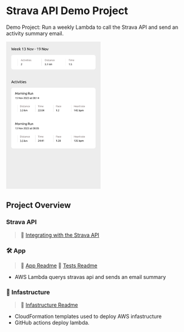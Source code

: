 # Strava API Demo Project

Demo Project: Run a weekly Lambda to call the Strava API and send an activity summary email.

<img
  src='./diagrams/design.svg'
  raw=true
  alt='Wireframe design'
  width="auto"
  height="400px"
/>

## Project Overview

### Strava API

> :book: [Integrating with the Strava API](https://levelup.gitconnected.com/integrating-with-the-strava-api-40244b17df2c)

### 🛠️ App

> :book: [App Readme](app/README.md)
> :book: [Tests Readme](tests/README.md)

- AWS Lambda querys stravas api and sends an email summary

### :bricks: Infastructure

> :book: [Infastructure Readme](infastructure/README.md)

- CloudFormation templates used to deploy AWS infastructure
- GitHub actions deploy lambda.


